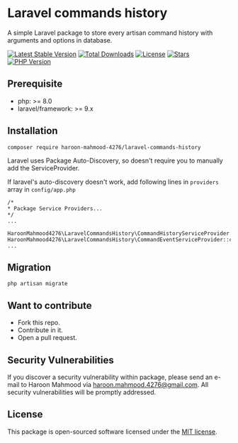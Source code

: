 # Laravel commands history
A simple Laravel package to store every artisan command history with arguments and options in database.


<a href="https://packagist.org/packages/haroon-mahmood-4276/laravel-commands-history"><img src="https://img.shields.io/packagist/v/haroon-mahmood-4276/laravel-commands-history?color=green" alt="Latest Stable Version"></a>
<a href="https://packagist.org/packages/haroon-mahmood-4276/laravel-commands-history"><img src="https://img.shields.io/github/downloads/haroon-mahmood-4276/laravel-commands-history/total" alt="Total Downloads"></a>
<a href="https://packagist.org/packages/haroon-mahmood-4276/laravel-commands-history"><img src="https://img.shields.io/github/license/haroon-mahmood-4276/laravel-commands-history?color=teal" alt="License"></a>
<a href="https://packagist.org/packages/haroon-mahmood-4276/laravel-commands-history"><img src="https://img.shields.io/packagist/stars/haroon-mahmood-4276/laravel-commands-history?color=red" alt="Stars"></a>
<a href="https://packagist.org/packages/haroon-mahmood-4276/laravel-commands-history"><img src="https://img.shields.io/badge/php-%3E%3D8.0-orange" alt="PHP Version"></a>

## Prerequisite
- php: >= 8.0
- laravel/framework: >= 9.x

## Installation
```shell
composer require haroon-mahmood-4276/laravel-commands-history
```

Laravel uses Package Auto-Discovery, so doesn't require you to manually add the ServiceProvider.

If laravel's auto-discovery doesn't work, add following lines in ```providers``` array in ```config/app.php```
```shell
/*
* Package Service Providers...
*/
...

HaroonMahmood4276\LaravelCommandsHistory\CommandHistoryServiceProvider::class,
HaroonMahmood4276\LaravelCommandsHistory\CommandEventServiceProvider::class,
...
```

## Migration
```shell
php artisan migrate
```

## Want to contribute
- Fork this repo.
- Contribute in it.
- Open a pull request.

## Security Vulnerabilities
If you discover a security vulnerability within package, please send an e-mail to Haroon Mahmood via haroon.mahmood.4276@gmail.com. All security vulnerabilities will be promptly addressed.

## License
This package is open-sourced software licensed under the [MIT license](https://github.com/haroon-mahmood-4276/laravel-commands-history/blob/v1.0.0/LICENSE).
